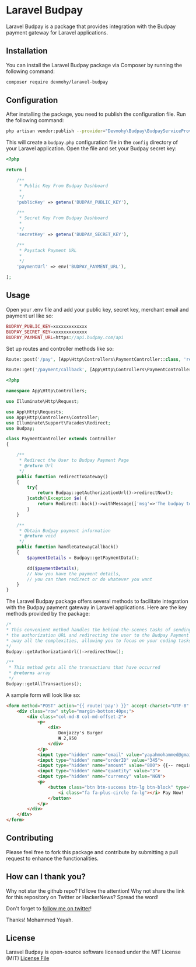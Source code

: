 # Laravel Budpay

Laravel Budpay is a package that provides integration with the Budpay payment gateway for Laravel applications.

## Installation

You can install the Laravel Budpay package via Composer by running the following command:

```bash
composer require devmohy/laravel-budpay
```

## Configuration

After installing the package, you need to publish the configuration file. Run the following command:

```bash
php artisan vendor:publish --provider="Devmohy\Budpay\BudpayServiceProvider"
```

This will create a `budpay.php` configuration file in the `config` directory of your Laravel application. Open the file and set your Budpay secret key:

```php
<?php

return [

    /**
     * Public Key From Budpay Dashboard
     *
     */
    'publicKey' => getenv('BUDPAY_PUBLIC_KEY'),

    /**
     * Secret Key From Budpay Dashboard
     *
     */
    'secretKey' => getenv('BUDPAY_SECRET_KEY'),

    /**
     * Paystack Payment URL
     *
     */
    'paymentUrl' => env('BUDPAY_PAYMENT_URL'),

];
```

## Usage

Open your .env file and add your public key, secret key, merchant email and payment url like so:

```php
BUDPAY_PUBLIC_KEY=xxxxxxxxxxxxx
BUDPAY_SECRET_KEY=xxxxxxxxxxxxx
BUDPAY_PAYMENT_URL=https://api.budpay.com/api
```

Set up routes and controller methods like so:

```php
Route::post('/pay', [App\Http\Controllers\PaymentController::class, 'redirectToGateway'])->name('pay');

Route::get('/payment/callback', [App\Http\Controllers\PaymentController::class, 'handleGatewayCallback']);
```

```php
<?php

namespace App\Http\Controllers;

use Illuminate\Http\Request;

use App\Http\Requests;
use App\Http\Controllers\Controller;
use Illuminate\Support\Facades\Redirect;
use Budpay;

class PaymentController extends Controller
{

    /**
     * Redirect the User to Budpay Payment Page
     * @return Url
     */
    public function redirectToGateway()
    {
        try{
            return Budpay::getAuthorizationUrl()->redirectNow();
        }catch(\Exception $e) {
            return Redirect::back()->withMessage(['msg'=>'The budpay token has expired. Please refresh the page and try again.', 'type'=>'error']);
        }        
    }

    /**
     * Obtain Budpay payment information
     * @return void
     */
    public function handleGatewayCallback()
    {
        $paymentDetails = Budpay::getPaymentData();

        dd($paymentDetails);
        // Now you have the payment details,
        // you can then redirect or do whatever you want
    }
}
```

The Laravel Budpay package offers several methods to facilitate integration with the Budpay payment gateway in Laravel applications. Here are the key methods provided by the package:
```php
/*
* This convenient method handles the behind-the-scenes tasks of sending a POST request with the * form data to the Budpay API. It takes care of all the necessary steps, including obtaining 
* the authorization URL and redirecting the user to the Budpay Payment Page. We've abstracted
* away all the complexities, allowing you to focus on your coding tasks without worrying about  * these implementation details. So go ahead, enjoy your coding journey while we handle the rest!
*/
Budpay::getAuthorizationUrl()->redirectNow();

/**
 * This method gets all the transactions that have occurred
 * @returns array
 */
Budpay::getAllTransactions();
```

A sample form will look like so:

```html
<form method="POST" action="{{ route('pay') }}" accept-charset="UTF-8" class="form-horizontal" role="form">
    <div class="row" style="margin-bottom:40px;">
        <div class="col-md-8 col-md-offset-2">
            <p>
                <div>
                    Donjazzy's Burger
                    ₦ 2,950
                </div>
            </p>
            <input type="hidden" name="email" value="yayahmohammed@gmail.com"> {{-- required --}}
            <input type="hidden" name="orderID" value="345">
            <input type="hidden" name="amount" value="800"> {{-- required in kobo --}}
            <input type="hidden" name="quantity" value="3">
            <input type="hidden" name="currency" value="NGN">
            <p>
                <button class="btn btn-success btn-lg btn-block" type="submit" value="Pay Now!">
                    <i class="fa fa-plus-circle fa-lg"></i> Pay Now!
                </button>
            </p>
        </div>
    </div>
</form>
```


## Contributing

Please feel free to fork this package and contribute by submitting a pull request to enhance the functionalities.

## How can I thank you?

Why not star the github repo? I'd love the attention! Why not share the link for this repository on Twitter or HackerNews? Spread the word!

Don't forget to [follow me on twitter](https://twitter.com/devmohy)!

Thanks!
Mohammed Yayah.


## License
Laravel Budpay is open-source software licensed under the MIT License (MIT) [License File](LICENSE.md)

